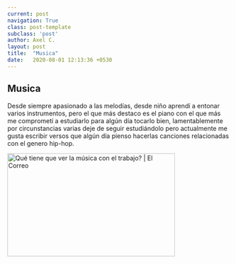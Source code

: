 ```yaml
---
current: post
navigation: True
class: post-template
subclass: 'post'
author: Axel C.
layout: post
title:  "Musica"
date:   2020-08-01 12:13:36 +0530
---
```



 <h2>Musica</h2>

  <p>Desde siempre apasionado a las melodías, desde niño aprendí a entonar varios instrumentos, pero el que más destaco es el piano con el que más me comprometí a estudiarlo para algún día tocarlo bien, lamentablemente por circunstancias varias deje de seguir estudiándolo pero actualmente me gusta escribir versos que algún día pienso hacerlas canciones relacionadas con el genero hip-hop. </p>
  

<img alt="Qué tiene que ver la música con el trabajo? | El Correo" class="n3VNCb" src="https://static.elcorreo.com/www/multimedia/201905/30/media/cortadas/notas-U70926235217hw-U80402286587YrB-624x385@El%20Correo-ElCorreo.jpg" data-noaft="1" jsname="HiaYvf" jsaction="load:XAeZkd,gvK6lb;" style="width: 377.642px; height: 233px; margin: 0px;">
